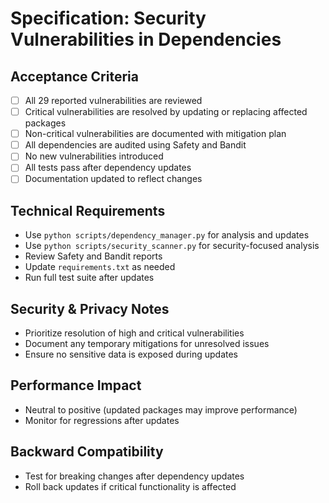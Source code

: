 # Specification: Security Vulnerabilities in Dependencies

## Acceptance Criteria
- [ ] All 29 reported vulnerabilities are reviewed
- [ ] Critical vulnerabilities are resolved by updating or replacing affected packages
- [ ] Non-critical vulnerabilities are documented with mitigation plan
- [ ] All dependencies are audited using Safety and Bandit
- [ ] No new vulnerabilities introduced
- [ ] All tests pass after dependency updates
- [ ] Documentation updated to reflect changes

## Technical Requirements
- Use `python scripts/dependency_manager.py` for analysis and updates
- Use `python scripts/security_scanner.py` for security-focused analysis
- Review Safety and Bandit reports
- Update `requirements.txt` as needed
- Run full test suite after updates

## Security & Privacy Notes
- Prioritize resolution of high and critical vulnerabilities
- Document any temporary mitigations for unresolved issues
- Ensure no sensitive data is exposed during updates

## Performance Impact
- Neutral to positive (updated packages may improve performance)
- Monitor for regressions after updates

## Backward Compatibility
- Test for breaking changes after dependency updates
- Roll back updates if critical functionality is affected
